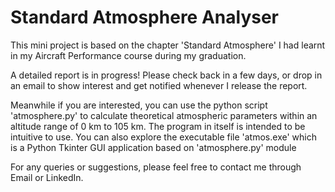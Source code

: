 # Standard Atmosphere Analyser
This mini project is based on the chapter 'Standard Atmosphere' I had learnt in my Aircraft Performance course during my graduation.

A detailed report is in progress! Please check back in a few days, or drop in an email to show interest and get notified whenever I release the report.

Meanwhile if you are interested, you can use the python script 'atmosphere.py' to calculate theoretical atmospheric parameters within an altitude range of 0 km to 105 km. The program in itself is intended to be intuitive to use. You can also explore the executable file 'atmos.exe' which is a Python Tkinter GUI application based on 'atmosphere.py' module

For any queries or suggestions, please feel free to contact me through Email or LinkedIn.